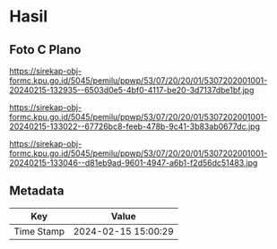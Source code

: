 # Hasil

## Foto C Plano

https://sirekap-obj-formc.kpu.go.id/5045/pemilu/ppwp/53/07/20/20/01/5307202001001-20240215-132935--6503d0e5-4bf0-4117-be20-3d7137dbe1bf.jpg

https://sirekap-obj-formc.kpu.go.id/5045/pemilu/ppwp/53/07/20/20/01/5307202001001-20240215-133022--67726bc8-feeb-478b-9c41-3b83ab0677dc.jpg

https://sirekap-obj-formc.kpu.go.id/5045/pemilu/ppwp/53/07/20/20/01/5307202001001-20240215-133046--d81eb9ad-9601-4947-a6b1-f2d56dc51483.jpg


## Metadata

| Key        | Value               |
| ---------- | ------------------- |
| Time Stamp | 2024-02-15 15:00:29 |



